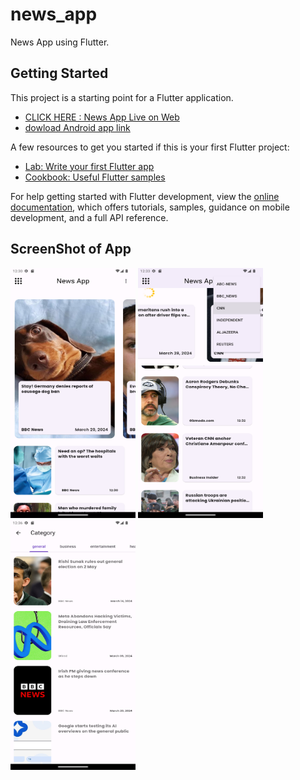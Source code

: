 # news_app

News App using Flutter.

## Getting Started

This project is a starting point for a Flutter application.

- [ CLICK HERE : News App Live on Web ](https://news-app-a9118.web.app/)
- [ dowload Android app link  ](https://drive.google.com/file/d/13ZdxgKmr5mwfMQY9iicYoqatM7-HtT5u/view?usp=sharing)


A few resources to get you started if this is your first Flutter project:

- [Lab: Write your first Flutter app](https://docs.flutter.dev/get-started/codelab)
- [Cookbook: Useful Flutter samples](https://docs.flutter.dev/cookbook)

For help getting started with Flutter development, view the
[online documentation](https://docs.flutter.dev/), which offers tutorials,
samples, guidance on mobile development, and a full API reference.

## ScreenShot of App

<div class="photo-gallery">
    <img src="https://github.com/gauravkakad1/Flutter-NewsApp-RestApi/blob/7d8a3e5a0bfd842b49cf8224080193d203e23f47/Screenshot_1711782036.png" style="width:200px; height:400px;">
    <img src="https://github.com/gauravkakad1/Flutter-NewsApp-RestApi/blob/7d8a3e5a0bfd842b49cf8224080193d203e23f47/Screenshot_1711782196.png" style="width:200px; height:400px;">
    <img src="https://github.com/gauravkakad1/Flutter-NewsApp-RestApi/blob/7d8a3e5a0bfd842b49cf8224080193d203e23f47/Screenshot_1711782394.png" style="width:200px; height:400px;">
   


</div>
